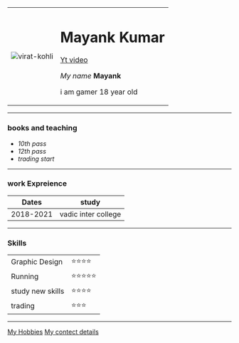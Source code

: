 <!DOCTYPE html>
<html lang="en">
<head>
    <meta charset="UTF-8">
    <meta http-equiv="X-UA-Compatible" content="IE=edge">
    <meta name="viewport" content="width=device-width, initial-scale=1.0">
   
</head>
<body>
    <table cellspacing="20">
        <tr>
            <td><img src="https://m.cricbuzz.com/a/img/v1/192x192/i1/c170661/virat-kohli.jpg" alt="virat-kohli"></td>
            <td><h1>Mayank Kumar</h1>
                <a href="https://youtu.be/_ZqWZdubrxI">Yt video </a>
                <p> <em>My name </em><strong>Mayank</strong> </p>
                <p>i am gamer 18 year old </p></td>
        </tr>
    </table>
<hr>
<h3>books and teaching </h3>
<ul>
    <li> <em>10th pass</em></li>
    <li> <em>12th pass</em></li>
    <li><em>trading start</em></li>
</ul>
<hr>
<h3>work Expreience</h3>
<table cellspacing="10">
    <thead>
        <tr>
            <th>Dates</th>
            <th>study</th>
        </tr>
    </thead><tbody>
    <tr>
        <td>2018-2021 </td>
        <td>vadic inter college </td>
    </tr>
</tbody>
</table>
<hr>
<h3>Skills</h3>
<table cellspacing="10">
    <tr>
            <tr>
                <td>Graphic Design</td>
                <td>⭐⭐⭐⭐</td>
            </tr>
            <tr>
                <td>Running</td>
                <td>⭐⭐⭐⭐⭐</td>
            </tr>
            <tr>
                <td>study new skills </td>
                <td>⭐⭐⭐⭐</td>
            </tr>
            <tr>
                <td>trading</td>
                <td>⭐⭐⭐</td>
            </tr>
       
</table>

<hr>
<a href="hobbies.html">My Hobbies</a>
<a href="contect.me.html">My contect details</a>
